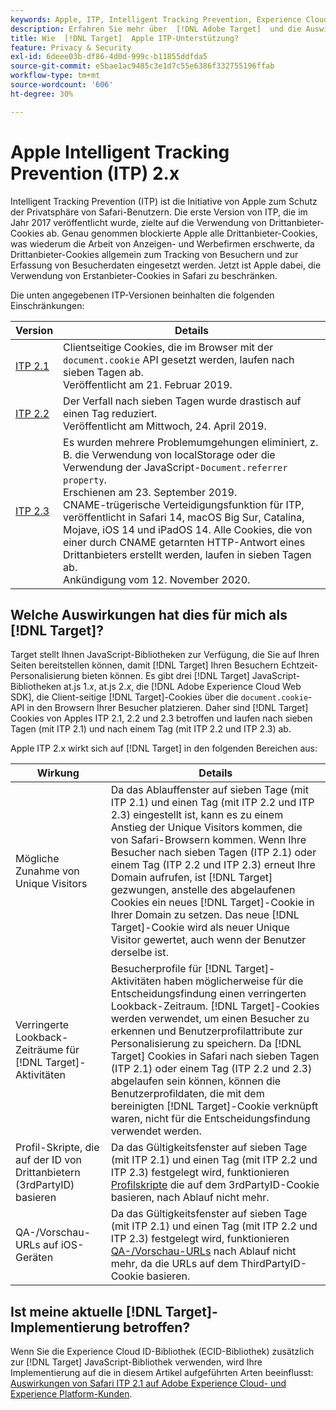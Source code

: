```yaml
---
keywords: Apple, ITP, Intelligent Tracking Prevention, Experience Cloud ID, ECID, ITP
description: Erfahren Sie mehr über  [!DNL Adobe Target]  und die Auswirkungen der ITP-Initiative (Intelligent Tracking Prevention) von Apple, die die Privatsphäre von Safari-Benutzern schützen soll.
title: Wie  [!DNL Target]  Apple ITP-Unterstützung?
feature: Privacy & Security
exl-id: 6deee03b-df86-4d0d-999c-b11855ddfda5
source-git-commit: e5bae1ac9485c3e1d7c55e6386f332755196ffab
workflow-type: tm+mt
source-wordcount: '606'
ht-degree: 30%

---
```


# Apple Intelligent Tracking Prevention (ITP) 2.x

Intelligent Tracking Prevention (ITP) ist die Initiative von Apple zum Schutz der Privatsphäre von Safari-Benutzern. Die erste Version von ITP, die im Jahr 2017 veröffentlicht wurde, zielte auf die Verwendung von Drittanbieter-Cookies ab. Genau genommen blockierte Apple alle Drittanbieter-Cookies, was wiederum die Arbeit von Anzeigen- und Werbefirmen erschwerte, da Drittanbieter-Cookies allgemein zum Tracking von Besuchern und zur Erfassung von Besucherdaten eingesetzt werden. Jetzt ist Apple dabei, die Verwendung von Erstanbieter-Cookies in Safari zu beschränken.

Die unten angegebenen ITP-Versionen beinhalten die folgenden Einschränkungen:

| Version | Details |
| --- | --- |
| [ITP 2.1](https://webkit.org/blog/8613/intelligent-tracking-prevention-2-1/) | Clientseitige Cookies, die im Browser mit der `document.cookie` API gesetzt werden, laufen nach sieben Tagen ab.<br />Veröffentlicht am 21. Februar 2019. |
| [ITP 2.2](https://webkit.org/blog/8828/intelligent-tracking-prevention-2-2/) | Der Verfall nach sieben Tagen wurde drastisch auf einen Tag reduziert.<br />Veröffentlicht am Mittwoch, 24. April 2019. |
| [ITP 2.3](https://webkit.org/blog/9521/intelligent-tracking-prevention-2-3/) | Es wurden mehrere Problemumgehungen eliminiert, z. B. die Verwendung von localStorage oder die Verwendung der JavaScript-`Document.referrer property`.<br />Erschienen am 23. September 2019.<br />CNAME-trügerische Verteidigungsfunktion für ITP, veröffentlicht in Safari 14, macOS Big Sur, Catalina, Mojave, iOS 14 und iPadOS 14. Alle Cookies, die von einer durch CNAME getarnten HTTP-Antwort eines Drittanbieters erstellt werden, laufen in sieben Tagen ab.<br />Ankündigung vom 12. November 2020. |

## Welche Auswirkungen hat dies für mich als [!DNL Target]?

Target stellt Ihnen JavaScript-Bibliotheken zur Verfügung, die Sie auf Ihren Seiten bereitstellen können, damit [!DNL Target] Ihren Besuchern Echtzeit-Personalisierung bieten können. Es gibt drei [!DNL Target] JavaScript-Bibliotheken at.js 1.*x*, at.js 2.*x*, die [!DNL Adobe Experience Cloud Web SDK], die Client-seitige [!DNL Target]-Cookies über die `document.cookie`-API in den Browsern Ihrer Besucher platzieren. Daher sind [!DNL Target] Cookies von Apples ITP 2.1, 2.2 und 2.3 betroffen und laufen nach sieben Tagen (mit ITP 2.1) und nach einem Tag (mit ITP 2.2 und ITP 2.3) ab.

Apple ITP 2.x wirkt sich auf [!DNL Target] in den folgenden Bereichen aus:

| Wirkung | Details |
| --- | --- |
| Mögliche Zunahme von Unique Visitors | Da das Ablauffenster auf sieben Tage (mit ITP 2.1) und einen Tag (mit ITP 2.2 und ITP 2.3) eingestellt ist, kann es zu einem Anstieg der Unique Visitors kommen, die von Safari-Browsern kommen. Wenn Ihre Besucher nach sieben Tagen (ITP 2.1) oder einem Tag (ITP 2.2 und ITP 2.3) erneut Ihre Domain aufrufen, ist [!DNL Target] gezwungen, anstelle des abgelaufenen Cookies ein neues [!DNL Target]-Cookie in Ihrer Domain zu setzen. Das neue [!DNL Target]-Cookie wird als neuer Unique Visitor gewertet, auch wenn der Benutzer derselbe ist. |
| Verringerte Lookback-Zeiträume für [!DNL Target]-Aktivitäten | Besucherprofile für [!DNL Target]-Aktivitäten haben möglicherweise für die Entscheidungsfindung einen verringerten Lookback-Zeitraum. [!DNL Target]-Cookies werden verwendet, um einen Besucher zu erkennen und Benutzerprofilattribute zur Personalisierung zu speichern. Da [!DNL Target] Cookies in Safari nach sieben Tagen (ITP 2.1) oder einem Tag (ITP 2.2 und 2.3) abgelaufen sein können, können die Benutzerprofildaten, die mit dem bereinigten [!DNL Target]-Cookie verknüpft waren, nicht für die Entscheidungsfindung verwendet werden. |
| Profil-Skripte, die auf der ID von Drittanbietern (3rdPartyID) basieren | Da das Gültigkeitsfenster auf sieben Tage (mit ITP 2.1) und einen Tag (mit ITP 2.2 und ITP 2.3) festgelegt wird, funktionieren [Profilskripte](https://experienceleague.adobe.com/docs/target/using/audiences/visitor-profiles/profile-parameters.html) die auf dem 3rdPartyID-Cookie basieren, nach Ablauf nicht mehr. |
| QA-/Vorschau-URLs auf iOS-Geräten | Da das Gültigkeitsfenster auf sieben Tage (mit ITP 2.1) und einen Tag (mit ITP 2.2 und ITP 2.3) festgelegt wird, funktionieren [QA-/Vorschau-URLs](https://experienceleague.adobe.com/docs/target/using/activities/activity-qa/activity-qa.html) nach Ablauf nicht mehr, da die URLs auf dem ThirdPartyID-Cookie basieren. |

## Ist meine aktuelle [!DNL Target]-Implementierung betroffen?

Wenn Sie die Experience Cloud ID-Bibliothek (ECID-Bibliothek) zusätzlich zur [!DNL Target] JavaScript-Bibliothek verwenden, wird Ihre Implementierung auf die in diesem Artikel aufgeführten Arten beeinflusst: [Auswirkungen von Safari ITP 2.1 auf Adobe Experience Cloud- und Experience Platform-Kunden](https://medium.com/adobetech/safari-itp-2-1-impact-on-adobe-experience-cloud-customers-9439cecb55ac).
